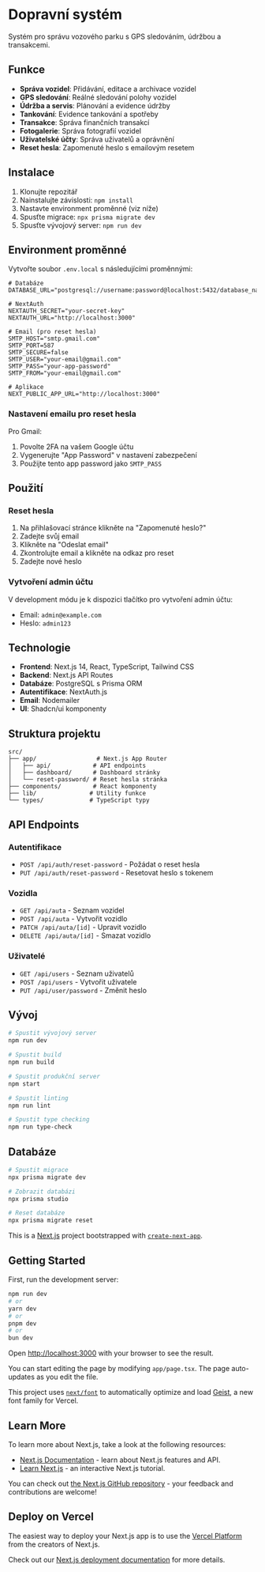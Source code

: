 # Dopravní systém

Systém pro správu vozového parku s GPS sledováním, údržbou a transakcemi.

## Funkce

- **Správa vozidel**: Přidávání, editace a archivace vozidel
- **GPS sledování**: Reálné sledování polohy vozidel
- **Údržba a servis**: Plánování a evidence údržby
- **Tankování**: Evidence tankování a spotřeby
- **Transakce**: Správa finančních transakcí
- **Fotogalerie**: Správa fotografií vozidel
- **Uživatelské účty**: Správa uživatelů a oprávnění
- **Reset hesla**: Zapomenuté heslo s emailovým resetem

## Instalace

1. Klonujte repozitář
2. Nainstalujte závislosti: `npm install`
3. Nastavte environment proměnné (viz níže)
4. Spusťte migrace: `npx prisma migrate dev`
5. Spusťte vývojový server: `npm run dev`

## Environment proměnné

Vytvořte soubor `.env.local` s následujícími proměnnými:

```env
# Databáze
DATABASE_URL="postgresql://username:password@localhost:5432/database_name"

# NextAuth
NEXTAUTH_SECRET="your-secret-key"
NEXTAUTH_URL="http://localhost:3000"

# Email (pro reset hesla)
SMTP_HOST="smtp.gmail.com"
SMTP_PORT=587
SMTP_SECURE=false
SMTP_USER="your-email@gmail.com"
SMTP_PASS="your-app-password"
SMTP_FROM="your-email@gmail.com"

# Aplikace
NEXT_PUBLIC_APP_URL="http://localhost:3000"
```

### Nastavení emailu pro reset hesla

Pro Gmail:
1. Povolte 2FA na vašem Google účtu
2. Vygenerujte "App Password" v nastavení zabezpečení
3. Použijte tento app password jako `SMTP_PASS`

## Použití

### Reset hesla

1. Na přihlašovací stránce klikněte na "Zapomenuté heslo?"
2. Zadejte svůj email
3. Klikněte na "Odeslat email"
4. Zkontrolujte email a klikněte na odkaz pro reset
5. Zadejte nové heslo

### Vytvoření admin účtu

V development módu je k dispozici tlačítko pro vytvoření admin účtu:
- Email: `admin@example.com`
- Heslo: `admin123`

## Technologie

- **Frontend**: Next.js 14, React, TypeScript, Tailwind CSS
- **Backend**: Next.js API Routes
- **Databáze**: PostgreSQL s Prisma ORM
- **Autentifikace**: NextAuth.js
- **Email**: Nodemailer
- **UI**: Shadcn/ui komponenty

## Struktura projektu

```
src/
├── app/                 # Next.js App Router
│   ├── api/            # API endpoints
│   ├── dashboard/      # Dashboard stránky
│   └── reset-password/ # Reset hesla stránka
├── components/         # React komponenty
├── lib/               # Utility funkce
└── types/             # TypeScript typy
```

## API Endpoints

### Autentifikace
- `POST /api/auth/reset-password` - Požádat o reset hesla
- `PUT /api/auth/reset-password` - Resetovat heslo s tokenem

### Vozidla
- `GET /api/auta` - Seznam vozidel
- `POST /api/auta` - Vytvořit vozidlo
- `PATCH /api/auta/[id]` - Upravit vozidlo
- `DELETE /api/auta/[id]` - Smazat vozidlo

### Uživatelé
- `GET /api/users` - Seznam uživatelů
- `POST /api/users` - Vytvořit uživatele
- `PUT /api/user/password` - Změnit heslo

## Vývoj

```bash
# Spustit vývojový server
npm run dev

# Spustit build
npm run build

# Spustit produkční server
npm start

# Spustit linting
npm run lint

# Spustit type checking
npm run type-check
```

## Databáze

```bash
# Spustit migrace
npx prisma migrate dev

# Zobrazit databázi
npx prisma studio

# Reset databáze
npx prisma migrate reset
```

This is a [Next.js](https://nextjs.org) project bootstrapped with [`create-next-app`](https://nextjs.org/docs/app/api-reference/cli/create-next-app).

## Getting Started

First, run the development server:

```bash
npm run dev
# or
yarn dev
# or
pnpm dev
# or
bun dev
```

Open [http://localhost:3000](http://localhost:3000) with your browser to see the result.

You can start editing the page by modifying `app/page.tsx`. The page auto-updates as you edit the file.

This project uses [`next/font`](https://nextjs.org/docs/app/building-your-application/optimizing/fonts) to automatically optimize and load [Geist](https://vercel.com/font), a new font family for Vercel.

## Learn More

To learn more about Next.js, take a look at the following resources:

- [Next.js Documentation](https://nextjs.org/docs) - learn about Next.js features and API.
- [Learn Next.js](https://nextjs.org/learn) - an interactive Next.js tutorial.

You can check out [the Next.js GitHub repository](https://github.com/vercel/next.js) - your feedback and contributions are welcome!

## Deploy on Vercel

The easiest way to deploy your Next.js app is to use the [Vercel Platform](https://vercel.com/new?utm_medium=default-template&filter=next.js&utm_source=create-next-app&utm_campaign=create-next-app-readme) from the creators of Next.js.

Check out our [Next.js deployment documentation](https://nextjs.org/docs/app/building-your-application/deploying) for more details.
